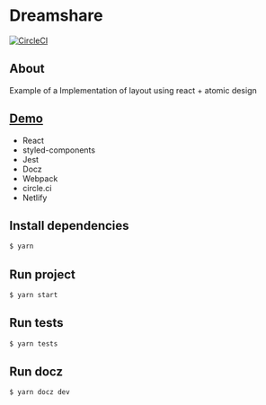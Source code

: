 # Dreamshare

[![CircleCI](https://circleci.com/gh/mateussmohamed/dreamshare.svg?style=svg&circle-token=10a55438d5788f02da1d9ce979954fcbaa89427f)](https://circleci.com/gh/mateussmohamed/dreamshare)


## About
Example of a Implementation of layout using react + atomic design

## [Demo](https://dreamshare-atomic.netlify.com/)

* React
* styled-components
* Jest
* Docz
* Webpack
* circle.ci
* Netlify

## Install dependencies
```sh
$ yarn
```

## Run project
```sh
$ yarn start
```

## Run tests
```sh
$ yarn tests
```

## Run docz
```sh
$ yarn docz dev
```
